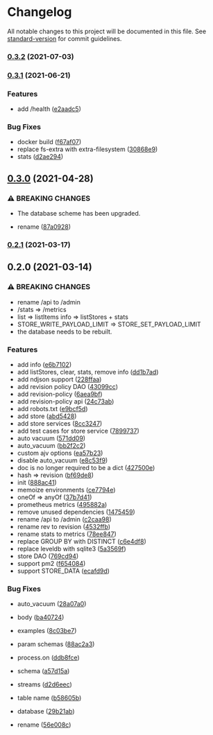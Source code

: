 # Changelog

All notable changes to this project will be documented in this file. See [standard-version](https://github.com/conventional-changelog/standard-version) for commit guidelines.

### [0.3.2](https://github.com/BlackGlory/store/compare/v0.3.1...v0.3.2) (2021-07-03)

### [0.3.1](https://github.com/BlackGlory/store/compare/v0.3.0...v0.3.1) (2021-06-21)


### Features

* add /health ([e2aadc5](https://github.com/BlackGlory/store/commit/e2aadc54f59811f80843cc125b3ee1c844d51101))


### Bug Fixes

* docker build ([f67af07](https://github.com/BlackGlory/store/commit/f67af072d49a312496534dffe0e64e59f1d81db5))
* replace fs-extra with extra-filesystem ([30868e9](https://github.com/BlackGlory/store/commit/30868e9b04d750036632b731ccfa9073ea53aff0))
* stats ([d2ae294](https://github.com/BlackGlory/store/commit/d2ae294ce41eac282edb3008752342d5beb1fe93))

## [0.3.0](https://github.com/BlackGlory/store/compare/v0.2.1...v0.3.0) (2021-04-28)


### ⚠ BREAKING CHANGES

* The database scheme has been upgraded.

* rename ([87a0928](https://github.com/BlackGlory/store/commit/87a0928ee7d2422207f2f600f2dae2947fb657f8))

### [0.2.1](https://github.com/BlackGlory/store/compare/v0.2.0...v0.2.1) (2021-03-17)

## 0.2.0 (2021-03-14)


### ⚠ BREAKING CHANGES

* rename /api to /admin
* /stats => /metrics
* list => listItems
info => listStores + stats
* STORE_WRITE_PAYLOAD_LIMIT => STORE_SET_PAYLOAD_LIMIT
* the database needs to be rebuilt.

### Features

* add info ([e6b7102](https://github.com/BlackGlory/store/commit/e6b710257484d5b3524792f16691ce55d1787982))
* add listStores, clear, stats, remove info ([dd1b7ad](https://github.com/BlackGlory/store/commit/dd1b7addf7911fc601a7bd1678cfdd005354563c))
* add ndjson support ([228ffaa](https://github.com/BlackGlory/store/commit/228ffaaf2f1fd66a0fba45ce19a1f51951346b8c))
* add revision policy DAO ([43099cc](https://github.com/BlackGlory/store/commit/43099cc818f1a7e9fa38655fff088a843bb42c33))
* add revision-policy ([6aea9bf](https://github.com/BlackGlory/store/commit/6aea9bfb035631c38803a354d92048d48d51bb90))
* add revision-policy api ([24c73ab](https://github.com/BlackGlory/store/commit/24c73ab175c96f43d51d5bb688528136295b7193))
* add robots.txt ([e9bcf5d](https://github.com/BlackGlory/store/commit/e9bcf5d82353a5191ab33798b8e4a8808725a479))
* add store ([abd5428](https://github.com/BlackGlory/store/commit/abd542805b6719780a4d90d086fef9f11b0f8df5))
* add store services ([8cc3247](https://github.com/BlackGlory/store/commit/8cc3247ee0693c6bf8d9cceffaba2b57b8f2d5e8))
* add test cases for store service ([7899737](https://github.com/BlackGlory/store/commit/789973786a1c4a36d56d532aaa59f8ed186d6fbe))
* auto vacuum ([571dd09](https://github.com/BlackGlory/store/commit/571dd093ad52908fdbae2739962f06938470f8fe))
* auto_vacuum ([bb2f2c2](https://github.com/BlackGlory/store/commit/bb2f2c2bd710ab73cf9e4ca7f7b8ab09e050e7c6))
* custom ajv options ([ea57b23](https://github.com/BlackGlory/store/commit/ea57b23e371ff04cf931c01a0d8de3cdf539c0d2))
* disable auto_vacuum ([e8c53f9](https://github.com/BlackGlory/store/commit/e8c53f921266f6274f623cdd8b4f620f1d6aad95))
* doc is no longer required to be a dict ([427500e](https://github.com/BlackGlory/store/commit/427500efe104b461a7ce8873baa5d2dd966a905f))
* hash => revision ([bf69de8](https://github.com/BlackGlory/store/commit/bf69de8f6bdde57d529a5778a2a8fe1ba70e1c4b))
* init ([888ac41](https://github.com/BlackGlory/store/commit/888ac415c4c85fd061d5c6f90d28645fa37c1ef8))
* memoize environments ([ce7794e](https://github.com/BlackGlory/store/commit/ce7794ebd1df42491ce6e1df524cba92db610432))
* oneOf => anyOf ([37b7d41](https://github.com/BlackGlory/store/commit/37b7d410508c2c2f3a102c84a8c36299e6996abb))
* prometheus metrics ([495882a](https://github.com/BlackGlory/store/commit/495882a0b7fcc64fb542504b933b6191cca8f2eb))
* remove unused dependencies ([1475459](https://github.com/BlackGlory/store/commit/14754594375ead37fab2d2dc60a35ba876f49e1c))
* rename /api to /admin ([c2caa98](https://github.com/BlackGlory/store/commit/c2caa9821177e7b2a0a8f445cac115b1582f8123))
* rename rev to revision ([4532ffb](https://github.com/BlackGlory/store/commit/4532ffbced3f119b34f411fbc7aa61239e9adb60))
* rename stats to metrics ([78ee847](https://github.com/BlackGlory/store/commit/78ee8475769f388983730a707e1444b8bca2efde))
* replace GROUP BY with DISTINCT ([c6e4df8](https://github.com/BlackGlory/store/commit/c6e4df82e18d43020ced62e6c0520721394ca0a6))
* replace leveldb with sqlite3 ([5a3569f](https://github.com/BlackGlory/store/commit/5a3569ffbe2fe83dcec980440fce4c57c616cc90))
* store DAO ([769cd94](https://github.com/BlackGlory/store/commit/769cd94492472516a0749785703418554c6f7805))
* support pm2 ([f654084](https://github.com/BlackGlory/store/commit/f654084095cbdc788f401ff91df767c3d69f5c93))
* support STORE_DATA ([ecafd9d](https://github.com/BlackGlory/store/commit/ecafd9d7d7b1fac34f3cffc009ec72794cb18e63))


### Bug Fixes

* auto_vacuum ([28a07a0](https://github.com/BlackGlory/store/commit/28a07a08f58b3dcaca888a6265c854164cc99054))
* body ([ba40724](https://github.com/BlackGlory/store/commit/ba40724de405354b84f08358de43d2cda7715198))
* examples ([8c03be7](https://github.com/BlackGlory/store/commit/8c03be7ac9149c380e02d0523330411b64bdd5ac))
* param schemas ([88ac2a3](https://github.com/BlackGlory/store/commit/88ac2a36fcf6b1feaffefe7cf4f76ac9c5a028b1))
* process.on ([ddb8fce](https://github.com/BlackGlory/store/commit/ddb8fcec74303520753f041ccbcb863e4a70e72e))
* schema ([a57d15a](https://github.com/BlackGlory/store/commit/a57d15a06e1c5bc2b591b3ee496ae8bd4592dc4b))
* streams ([d2d6eec](https://github.com/BlackGlory/store/commit/d2d6eec3f5691b0a091ce5e256b0213d835e94fb))
* table name ([b58605b](https://github.com/BlackGlory/store/commit/b58605b4330d17c6d5569a26ecfda00a29bfc1a7))


* database ([29b21ab](https://github.com/BlackGlory/store/commit/29b21abe21b1c9ceb2b15b1ec26094d99c7fdbb4))
* rename ([56e008c](https://github.com/BlackGlory/store/commit/56e008ce8807418461e5d65f11e437e530d4f5d6))
